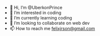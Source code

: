 - 👋 Hi, I’m @UberkonPrince
- 👀 I’m interested in coding
- 🌱 I’m currently learning coding
- 💞️ I’m looking to collaborate on web dev
- 📫 How to reach me felixjrson@gmail.com

<!---
UberkonPrince/UberkonPrince is a ✨ special ✨ repository because its `README.md` (this file) appears on your GitHub profile.
You can click the Preview link to take a look at your changes.
--->
